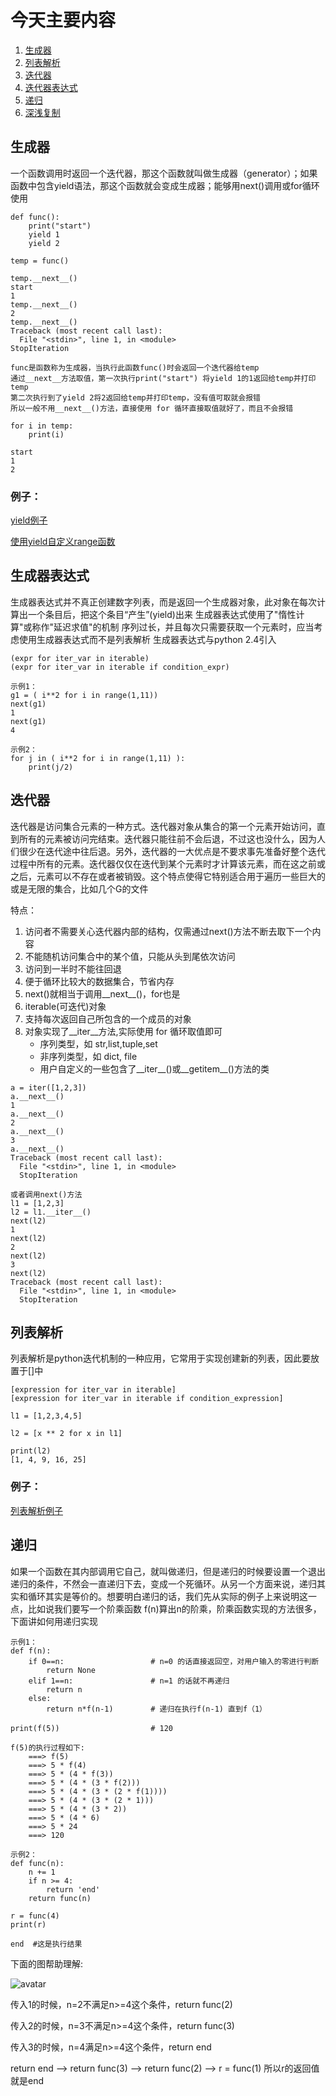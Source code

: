 # 今天主要内容
1. [生成器]()
2. [列表解析]()
3. [迭代器]()
4. [迭代器表达式]()
5. [递归]()
6. [深浅复制]()

## 生成器

一个函数调用时返回一个迭代器，那这个函数就叫做生成器（generator）；如果函数中包含yield语法，那这个函数就会变成生成器；能够用next()调用或for循环使用

```
def func():
    print("start")
    yield 1
    yield 2

temp = func()

temp.__next__()
start
1
temp.__next__()
2
temp.__next__()
Traceback (most recent call last):
  File "<stdin>", line 1, in <module>
StopIteration

func是函数称为生成器，当执行此函数func()时会返回一个迭代器给temp
通过__next__方法取值，第一次执行print("start") 将yield 1的1返回给temp并打印temp
第二次执行到了yield 2将2返回给temp并打印temp，没有值可取就会报错
所以一般不用__next__()方法，直接使用 for 循环直接取值就好了，而且不会报错

for i in temp:
    print(i)

start
1
2
```
### 例子：

[yield例子](https://github.com/xiaozhiqi2000/learn_python/blob/master/day04/yieldExample.py)

[使用yield自定义range函数](https://github.com/xiaozhiqi2000/learn_python/blob/master/day03/definrYieldExample.py)

## 生成器表达式

生成器表达式并不真正创建数字列表，而是返回一个生成器对象，此对象在每次计算出一个条目后，把这个条目“产生”(yield)出来 
生成器表达式使用了"惰性计算"或称作"延迟求值"的机制
序列过长，并且每次只需要获取一个元素时，应当考虑使用生成器表达式而不是列表解析
生成器表达式与python 2.4引入
```
(expr for iter_var in iterable)
(expr for iter_var in iterable if condition_expr)

示例1：    
g1 = ( i**2 for i in range(1,11))
next(g1)
1
next(g1)
4
    
示例2：    
for j in ( i**2 for i in range(1,11) ):
    print(j/2)
```
## 迭代器

迭代器是访问集合元素的一种方式。迭代器对象从集合的第一个元素开始访问，直到所有的元素被访问完结束。迭代器只能往前不会后退，不过这也没什么，因为人们很少在迭代途中往后退。另外，迭代器的一大优点是不要求事先准备好整个迭代过程中所有的元素。迭代器仅仅在迭代到某个元素时才计算该元素，而在这之前或之后，元素可以不存在或者被销毁。这个特点使得它特别适合用于遍历一些巨大的或是无限的集合，比如几个G的文件

特点：
1. 访问者不需要关心迭代器内部的结构，仅需通过next()方法不断去取下一个内容
2. 不能随机访问集合中的某个值，只能从头到尾依次访问
3. 访问到一半时不能往回退
4. 便于循环比较大的数据集合，节省内存
5. next()就相当于调用__next__()，for也是
6. iterable(可迭代)对象
7. 支持每次返回自己所包含的一个成员的对象
8. 对象实现了__iter__方法,实际使用 for 循环取值即可
   - 序列类型，如 str,list,tuple,set
   - 非序列类型，如 dict, file
   - 用户自定义的一些包含了__iter__()或__getitem__()方法的类

```
a = iter([1,2,3])
a.__next__()
1
a.__next__()
2
a.__next__()
3
a.__next__()
Traceback (most recent call last):
  File "<stdin>", line 1, in <module>
  StopIteration

或者调用next()方法
l1 = [1,2,3]
l2 = l1.__iter__()
next(l2)
1
next(l2)
2
next(l2)
3
next(l2)
Traceback (most recent call last):
  File "<stdin>", line 1, in <module>
  StopIteration

```

## 列表解析
列表解析是python迭代机制的一种应用，它常用于实现创建新的列表，因此要放置于[]中
```
[expression for iter_var in iterable]   
[expression for iter_var in iterable if condition_expression]

l1 = [1,2,3,4,5]

l2 = [x ** 2 for x in l1]

print(l2)
[1, 4, 9, 16, 25]
```
### 例子：

[列表解析例子](https://github.com/xiaozhiqi2000/learn_python/blob/master/day04/iterableExample.py)

## 递归

如果一个函数在其内部调用它自己，就叫做递归，但是递归的时候要设置一个退出递归的条件，不然会一直递归下去，变成一个死循环。从另一个方面来说，递归其实和循环其实是等价的。想要明白递归的话，我们先从实际的例子上来说明这一点，比如说我们要写一个阶乘函数 f(n)算出n的阶乘，阶乘函数实现的方法很多，下面讲如何用递归实现

```
示例1：
def f(n):
    if 0==n:                　　# n=0 的话直接返回空，对用户输入的零进行判断
        return None
    elif 1==n:              　　# n=1 的话就不再递归
        return n
    else:
        return n*f(n-1)    　　 # 递归在执行f(n-1) 直到f（1）

print(f(5))                　　 # 120

f(5)的执行过程如下:
    ===> f(5)
    ===> 5 * f(4)
    ===> 5 * (4 * f(3))
    ===> 5 * (4 * (3 * f(2)))
    ===> 5 * (4 * (3 * (2 * f(1))))
    ===> 5 * (4 * (3 * (2 * 1)))
    ===> 5 * (4 * (3 * 2))
    ===> 5 * (4 * 6)
    ===> 5 * 24
    ===> 120

示例2：
def func(n):
    n += 1
    if n >= 4:
        return 'end'
    return func(n)

r = func(4)
print(r)

end  #这是执行结果
```

下面的图帮助理解:

![avatar](/day04/imgs/digui.png)

传入1的时候，n=2不满足n>=4这个条件，return func(2)

传入2的时候，n=3不满足n>=4这个条件，return func(3)

传入3的时候，n=4满足n>=4这个条件，return end

return end --> return func(3) --> return func(2) --> r = func(1) 所以r的返回值就是end

